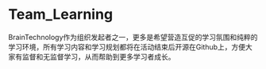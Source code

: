 # Team_Learning
BrainTechnology作为组织发起者之一，更多是希望营造互促的学习氛围和纯粹的学习环境，所有学习内容和学习规划都将在活动结束后开源在Github上，方便大家有监督和无监督学习，从而帮助到更多学习者成长。
